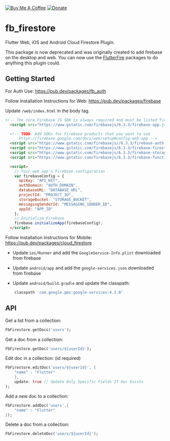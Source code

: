 [![Buy Me A Coffee](https://img.shields.io/badge/Donate-Buy%20Me%20A%20Coffee-yellow.svg)](https://www.buymeacoffee.com/rodydavis)
[![Donate](https://img.shields.io/badge/Donate-PayPal-green.svg)](https://www.paypal.com/cgi-bin/webscr?cmd=_s-xclick&hosted_button_id=WSH3GVC49GNNJ)

# fb_firestore

Flutter Web, iOS and Android Cloud Firestore Plugin.

This package is now deprecated and was originally created to add firebase on the desktop and web. You can now use the [FlutterFire](https://github.com/FirebaseExtended/flutterfire) packages to do anything this plugin could.

## Getting Started

For Auth Use: https://pub.dev/packages/fb_auth

Follow Installation Instructions for Web: https://pub.dev/packages/firebase

Update `/web/index.html` in the body tag.

```html
<!-- The core Firebase JS SDK is always required and must be listed first -->
  <script src="https://www.gstatic.com/firebasejs/6.3.3/firebase-app.js"></script>

  <!-- TODO: Add SDKs for Firebase products that you want to use
      https://firebase.google.com/docs/web/setup#config-web-app -->
  <script src="https://www.gstatic.com/firebasejs//6.3.3/firebase-auth.js"></script>
  <script src="https://www.gstatic.com/firebasejs/6.3.3/firebase-firestore.js"></script>
  <script src="https://www.gstatic.com/firebasejs/6.3.3/firebase-storage.js"></script>
  <script src="https://www.gstatic.com/firebasejs/6.3.3/firebase-functions.js"></script>

  <script>
    // Your web app's Firebase configuration
    var firebaseConfig = {
      apiKey: "API_KEY",
      authDomain: "AUTH_DOMAIN",
      databaseURL: "DATABASE_URL",
      projectId: "PROJECT_ID",
      storageBucket: "STORAGE_BUCKET",
      messagingSenderId: "MESSAGING_SENDER_ID",
      appId: "APP_ID"
    };
    // Initialize Firebase
    firebase.initializeApp(firebaseConfig);
  </script>
```

Follow Installation Instructions for Mobile: https://pub.dev/packages/cloud_firestore

- Update `ios/Runner` and add the `GoogleService-Info.plist` downloaded from firebase

- Update `android/app` and add the `google-services.json` downloaded from firebase
- Update `android/build.gradle` and update the classpath:

```gradle
    classpath 'com.google.gms:google-services:4.2.0'
```

## API

Get a list from a collection:

```dart
FbFirestore.getDocs('users');
```

Get a doc from a collection:

```dart
FbFirestore.getDoc('users/${userId}');
```

Edit doc in a collection: (id required)

```dart
FbFirestore.editDoc('users/${userId}', {
    "name" : "Flutter"
    },
    update: true // Update Only Specific Fields If Doc Exists
);
```

Add a new doc to a collection:

```dart
FbFirestore.addDoc('users',{
    "name" : "Flutter"
});
```

Delete a doc from a collection:

```dart
FbFirestore.deleteDoc('users/${userId}');
```
